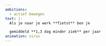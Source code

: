 ```yaml
---
ambitions:
  - actief bewegen
text: |-
  Als je naar je werk **fietst** ben je 

  gemiddeld **1,3 dag minder ziek** per jaar
animation: virus
---
```

